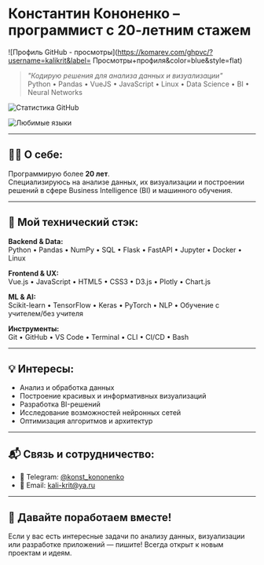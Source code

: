 # Константин Кононенко – программист с 20-летним стажем

![Профиль GitHub - просмотры](https://komarev.com/ghpvc/?username=kalikrit&label= Просмотры+профиля&color=blue&style=flat)

> *"Кодирую решения для анализа данных и визуализации"*  
Python • Pandas • VueJS • JavaScript • Linux • Data Science • BI • Neural Networks

![Статистика GitHub](https://github-readme-stats.vercel.app/api?username=kalikrit&show_icons=true&theme=dracula )

![Любимые языки](https://github-readme-stats.vercel.app/api/top-langs/?username=kalikrit&theme=dracula )

---

## 👨‍💻 О себе:
Программирую более **20 лет**.  
Специализируюсь на анализе данных, их визуализации и построении решений в сфере Business Intelligence (BI) и машинного обучения.

---

## 🔧 Мой технический стэк:

**Backend & Data:**  
Python • Pandas • NumPy • SQL • Flask • FastAPI • Jupyter • Docker • Linux  

**Frontend & UX:**  
Vue.js • JavaScript • HTML5 • CSS3 • D3.js • Plotly • Chart.js  

**ML & AI:**  
Scikit-learn • TensorFlow • Keras • PyTorch • NLP • Обучение с учителем/без учителя  

**Инструменты:**  
Git • GitHub • VS Code • Terminal • CLI • CI/CD • Bash  

---

## 💡 Интересы:
- Анализ и обработка данных
- Построение красивых и информативных визуализаций
- Разработка BI-решений
- Исследование возможностей нейронных сетей
- Оптимизация алгоритмов и архитектур

---

## 📬 Связь и сотрудничество:

- 📮 Telegram: [@konst_kononenko](https://t.me/konst_kononenko )
- 📧 Email: [kali-krit@ya.ru](mailto:kali-krit@ya.ru)

---

## 🚀 Давайте поработаем вместе!
Если у вас есть интересные задачи по анализу данных, визуализации или разработке приложений — пишите! Всегда открыт к новым проектам и идеям.
